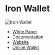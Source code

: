 Iron Wallet
===========

![Iron Wallet](https://irontown.github.io/iron-wallet/media/images/iron-coin-logo.png "Iron Wallet")

- [White Paper](https://irontown.github.io/iron-wallet/media/files/iron-white-paper.pdf)
- [Documentation](https://irontown.github.io/iron-wallet)
- [Website](http://ironcoin.org)
- [Online Wallet](https://ironwallet.org)

